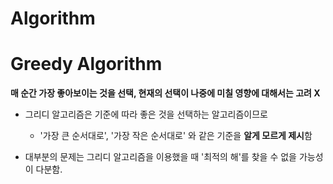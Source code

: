 # Algorithm

# Greedy Algorithm

**매 순간 가장 좋아보이는 것을 선택, 현재의 선택이 나중에 미칠 영향에 대해서는 고려 X**

- 그리디 알고리즘은 기준에 따라 좋은 것을 선택하는 알고리즘이므로
    - '가장 큰 순서대로', '가장 작은 순서대로' 와 같은 기준을 **알게 모르게 제시**함
    
- 대부분의 문제는 그리디 알고리즘을 이용했을 때 '최적의 해'를 찾을 수 없을 가능성이 다분함.
